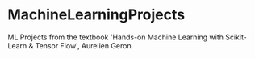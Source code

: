 # MachineLearningProjects
ML Projects from the textbook 'Hands-on Machine Learning with Scikit-Learn &amp; Tensor Flow', Aurelien Geron
